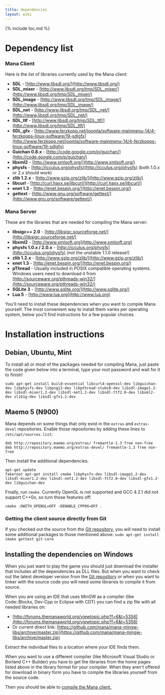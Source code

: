 ```yaml
---
title: dependencies
layout: wiki
---
```

{% include toc.md %}
#  Dependency list

###  Mana Client

Here is the list of libraries currently used by the Mana client:

 * **SDL** -  [http://www.libsdl.org/](http://www.libsdl.org/)
 * **SDL_mixer** -  [http://www.libsdl.org/tmp/SDL_mixer/](http://www.libsdl.org/tmp/SDL_mixer/)
 * **SDL_image** -  [http://www.libsdl.org/tmp/SDL_image/](http://www.libsdl.org/tmp/SDL_image/)
 * **SDL_net** - [http://www.libsdl.org/tmp/SDL_net/](http://www.libsdl.org/tmp/SDL_net/)
 * **SDL_ttf** -  [http://www.libsdl.org/tmp/SDL_ttf/](http://www.libsdl.org/tmp/SDL_ttf/)
 * **SDL_gfx** -  [http://www.ferzkopp.net/joomla/software-mainmenu-14/4-ferzkopps-linux-software/19-sdlgfx](http://www.ferzkopp.net/joomla/software-mainmenu-14/4-ferzkopps-linux-software/19-sdlgfx)
 * **Guichan 0.8.x** - [http://code.google.com/p/guichan/](http://code.google.com/p/guichan/)
 * **libxml2** - [http://www.xmlsoft.org/](http://www.xmlsoft.org/)
 * **physfs** - [http://icculus.org/physfs](http://icculus.org/physfs) (both 1.0.x or 2.x should work)
 * **zlib 1.2.x** - [http://www.gzip.org/zlib/](http://www.gzip.org/zlib/)
 * **libcurl** - [http://curl.haxx.se/libcurl/](http://curl.haxx.se/libcurl/)
 * **enet 1.3** - [http://enet.bespin.org/](http://enet.bespin.org/)
 * **gettext** - [http://www.gnu.org/software/gettext/](http://www.gnu.org/software/gettext/)

###  Mana Server

These are the libraries that are needed for compiling the Mana server:

 * **libsigc++ 2.0** - [http://libsigc.sourceforge.net/](http://libsigc.sourceforge.net/)
 * **libxml2** - [http://www.xmlsoft.org](http://www.xmlsoft.org)
 * **physfs 1.0.x / 2.0.x** - [http://icculus.org/physfs](http://icculus.org/physfs) (not the unstable 1.1.0 release!)
 * **zlib 1.2.x** - [http://www.gzip.org/zlib/](http://www.gzip.org/zlib/)
 * **enet 1.3** - [http://enet.bespin.org/](http://enet.bespin.org/)
 * **pThread** - Usually included in POSIX compatible operating systems. Windows users need to download it from [http://sourceware.org/pthreads-win32/](http://sourceware.org/pthreads-win32/)
 * **SQLite 3** - [http://www.sqlite.org/](http://www.sqlite.org/)
 * **Lua 5** - [http://www.lua.org](http://www.lua.org)

You'll need to install these dependencies when you want to compile Mana yourself. The most convenient way to install them varies per operating system, below you'll find instructions for a few popular choices.

#  Installation instructions

##  Debian, Ubuntu, Mint

To install all or most of the packages needed for compiling Mana, just paste the code given below into a terminal, type your root password and wait for it to finish!

`sudo apt-get install build-essential libcurl4-openssl-dev libguichan-dev libphysfs-dev libpng12-dev libpthread-stubs0-dev libsdl-image1.2-dev libsdl-mixer1.2-dev libsdl-net1.2-dev libsdl-ttf2.0-dev libxml2-dev zlib1g-dev libsdl-gfx1.2-dev`

##  Maemo 5 (N900)

Mana depends on some things that only exist in the `extras` and `extras-devel` repositories. Enable those repositories by adding these lines to `/etc/apt/sources.list`:


    deb http://repository.maemo.org/extras/ fremantle-1.3 free non-free
    deb http://repository.maemo.org/extras-devel/ fremantle-1.3 free non-free


Then install the additional dependencies:


    apt-get update
    fakeroot apt-get install cmake libphysfs-dev libsdl-image1.2-dev libsdl-mixer1.2-dev libsdl-net1.2-dev libsdl-ttf2.0-dev libsdl-gfx1.2-dev libguichan-dev


Finally, run `cmake`. Currently OpenGL is not supported and GCC 4.2.1 did not support C++0x, so turn those features off:


    cmake -DWITH_OPENGL=OFF -DENABLE_CPP0X=OFF .


###  Getting the client source directly from Git

If you checked out the source from the [Git repository](git_repository.html), you will need to install some additional packages to those mentioned above:
`sudo apt-get install cmake gettext git-core`

##  Installing the dependencies on Windows

When you just want to play the game you should just download the installer that includes all the dependencies as DLL files. But when you want to check out the latest developer version from the [Git repository](git_repository.html) or when you want to tinker with the source code you will need some libraries to compile it from source.

When you are using an IDE that uses MinGW as a compiler (like Code::Blocks, Dev-Cpp or Eclipse with CDT) you can find a zip file with all needed libraries on:
 * [http://forums.themanaworld.org/viewtopic.php?f=6&t=5356](http://forums.themanaworld.org/viewtopic.php?f=6&t=5356)
 * Or current direct link: [https://github.com/mana/mana-mingw-libs/archive/master.zip](https://github.com/mana/mana-mingw-libs/archive/master.zip)

Extract the individual files to a location where your IDE finds them.

When you want to use a different compiler (like Microsoft Visual Studio or Borland C++ Builder) you have to get the libraries from the home pages listed above in the library format for your compiler. When they aren't offered for download in binary form you have to compile the libraries yourself from the source code.

Then you should be able to [compile the Mana client.](compile_mana_from_source.html)

